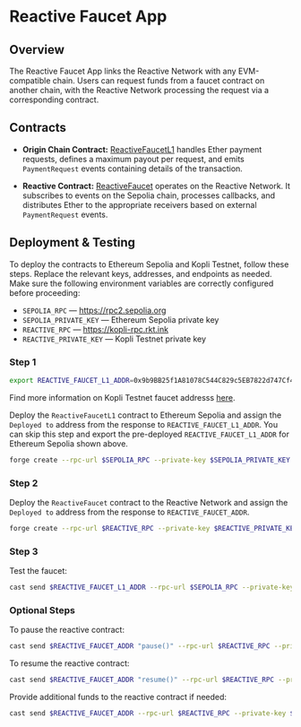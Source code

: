 # Reactive Faucet App

## Overview

The Reactive Faucet App links the Reactive Network with any EVM-compatible chain. Users can request funds from a faucet contract on another chain, with the Reactive Network processing the request via a corresponding contract.

## Contracts

- **Origin Chain Contract:** [ReactiveFaucetL1](https://github.com/Reactive-Network/kopli-faucet/blob/main/src/faucet/ReactiveFaucetL1.sol) handles Ether payment requests, defines a maximum payout per request, and emits `PaymentRequest` events containing details of the transaction.

- **Reactive Contract:** [ReactiveFaucet](https://github.com/Reactive-Network/kopli-faucet/blob/main/src/faucet/ReactiveFaucet.sol) operates on the Reactive Network. It subscribes to events on the Sepolia chain, processes callbacks, and distributes Ether to the appropriate receivers based on external `PaymentRequest` events.

## Deployment & Testing

To deploy the contracts to Ethereum Sepolia and Kopli Testnet, follow these steps. Replace the relevant keys, addresses, and endpoints as needed. Make sure the following environment variables are correctly configured before proceeding:

* `SEPOLIA_RPC` — https://rpc2.sepolia.org
* `SEPOLIA_PRIVATE_KEY` — Ethereum Sepolia private key
* `REACTIVE_RPC` — https://kopli-rpc.rkt.ink
* `REACTIVE_PRIVATE_KEY` — Kopli Testnet private key

### Step 1

```bash
export REACTIVE_FAUCET_L1_ADDR=0x9b9BB25f1A81078C544C829c5EB7822d747Cf434
```

Find more information on Kopli Testnet faucet addresss [here](https://dev.reactive.network/kopli-testnet#kopli-testnet-information).

Deploy the `ReactiveFaucetL1` contract to Ethereum Sepolia and assign the `Deployed to` address from the response to `REACTIVE_FAUCET_L1_ADDR`. You can skip this step and export the pre-deployed `REACTIVE_FAUCET_L1_ADDR` for Ethereum Sepolia shown above.

```bash
forge create --rpc-url $SEPOLIA_RPC --private-key $SEPOLIA_PRIVATE_KEY src/faucet/ReactiveFaucetL1.sol:ReactiveFaucetL1 --constructor-args 1ether
```

### Step 2

Deploy the `ReactiveFaucet` contract to the Reactive Network and assign the `Deployed to` address from the response to `REACTIVE_FAUCET_ADDR`.

```bash
forge create --rpc-url $REACTIVE_RPC --private-key $REACTIVE_PRIVATE_KEY src/faucet/ReactiveFaucet.sol:ReactiveFaucet --value 10ether --constructor-args $REACTIVE_FAUCET_L1_ADDR 1ether
```

### Step 3

Test the faucet:

```bash
cast send $REACTIVE_FAUCET_L1_ADDR --rpc-url $SEPOLIA_RPC --private-key $SEPOLIA_PRIVATE_KEY --value 0.01ether
```

### Optional Steps

To pause the reactive contract:

```bash
cast send $REACTIVE_FAUCET_ADDR "pause()" --rpc-url $REACTIVE_RPC --private-key $REACTIVE_PRIVATE_KEY
```

To resume the reactive contract: 

```bash
cast send $REACTIVE_FAUCET_ADDR "resume()" --rpc-url $REACTIVE_RPC --private-key $REACTIVE_PRIVATE_KEY
```

Provide additional funds to the reactive contract if needed:

```bash
cast send $REACTIVE_FAUCET_ADDR --rpc-url $REACTIVE_RPC --private-key $REACTIVE_PRIVATE_KEY --value 0.1ether
```